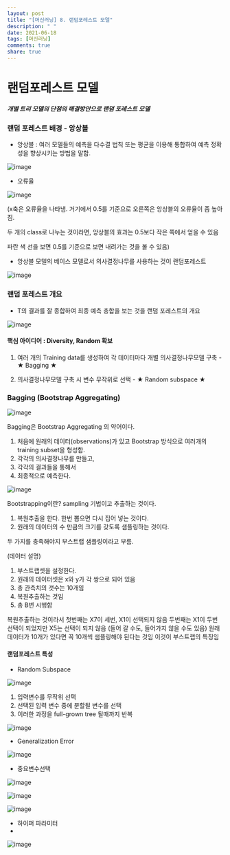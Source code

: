 ```yaml
---
layout: post
title: "[머신러닝] 8. 랜덤포레스트 모델"
description: " "
date: 2021-06-18
tags: [머신러닝]
comments: true
share: true
---
```


# 랜덤포레스트 모델

##### 개별 트리 모델의 단점의 해결방안으로 랜덤 포레스트 모델

### 랜덤 포레스트 배경 - 앙상블

- 앙상블 : 여러 모델들의 예측을 다수결 법칙 또는 평균을 이용해 통합하여 예측 정확성을 향상시키는 방법을 말함.

![image](https://user-images.githubusercontent.com/79880336/112155346-90273080-8c28-11eb-965a-703e478a9313.png)

- 오류율

![image](https://user-images.githubusercontent.com/79880336/112155488-b1881c80-8c28-11eb-8c74-1b9e153dd8e9.png)

(x축은 오류율을 나타냄. 거기에서 0.5를 기준으로 오른쪽은 앙상블의 오류율이 좀 높아 짐.

두 개의 class로 나누는 것이라면, 앙상블의 효과는 0.5보다 작은 쪽에서 얻을 수 있음

파란 색 선을 보면 0.5를 기준으로 보면 내려가는 것을 볼 수 있음)

- 앙상블 모델의 베이스 모델로서 의사결정나무를 사용하는 것이 랜덤포레스트

![image](https://user-images.githubusercontent.com/79880336/112155740-f0b66d80-8c28-11eb-9989-3fe7a89088b4.png)

### 랜덤 포레스트 개요

- T의 결과를 잘 종합하여 최종 예측 총합을 보는 것을 랜덤 포레스트의 개요

![image](https://user-images.githubusercontent.com/79880336/112155952-252a2980-8c29-11eb-8445-404449059ad6.png)

#### 핵심 아이디어 : Diversity, Random 확보

1. 여러 개의 Training data를 생성하여 각 데이터마다 개별 의사결정나무모델 구축 - ★ Bagging ★ 

2. 의사결정나무모델 구축 시 변수 무작위로 선택 - ★ Random subspace ★

### Bagging (Bootstrap Aggregating)

![image](https://user-images.githubusercontent.com/79880336/112156219-602c5d00-8c29-11eb-98e1-edb406fba039.png)

Bagging은 Bootstrap Aggregating 의 약어이다.

1. 처음에 원래의 데이터(observations)가 있고 Bootstrap 방식으로 여러개의 training subset을 형성함.
2. 각각의 의사결정나무를 만들고, 
3. 각각의 결과들을 통해서 
4. 최종적으로 예측한다. 

![image](https://user-images.githubusercontent.com/79880336/112156457-9b2e9080-8c29-11eb-958a-a1a5b3ad84b0.png)

Bootstrapping이란? sampling 기법이고 추출하는 것이다. 

1. 복원추출을 한다. 한번 뽑으면 다시 집어 넣는 것이다. 
2. 원래의 데이터의 수 만큼의 크기를 갖도록 샘플링하는 것이다. 

두 가지를 충족해야지 부스트랩 샘플링이라고 부름.  

(데이터 설명)
1. 부스트랩셋을 설정한다.
2. 원래의 데이터셋은 x와 y가 각 쌍으로 되어 있음
3. 총 관측치의 갯수는 10개임
4. 복원추출하는 것임
5. 총 B번 시행함

복원추출하는 것이라서 첫번째는 X7이 세번, X1이 선택되지 않음
두번째는 X1이 두번 선택이 되었지만 X5는 선택이 되지 않음 (들어 갈 수도, 들어가지 않을 수도 있음) 
원래 데이터가 10개가 있다면 꼭 10개씩 샘플링해야 된다는 것임
이것이 부스트랩의 특징임

#### 랜덤포레스트 특성

- Random Subspace

![image](https://user-images.githubusercontent.com/79880336/112489273-a4eafc00-8dc1-11eb-9fd8-5fff75596e28.png)

1. 입력변수를 무작위 선택
2. 선택된 입력 변수 중에 분할될 변수를 선택
3. 이러한 과정을 full-grown tree 될때까지 반복

![image](https://user-images.githubusercontent.com/79880336/112489413-c2b86100-8dc1-11eb-9245-7b23867918f7.png)

- Generalization Error 

![image](https://user-images.githubusercontent.com/79880336/112161180-37f32d00-8c2e-11eb-8281-edfcb136011d.png)

- 중요변수선택

![image](https://user-images.githubusercontent.com/79880336/112161469-87d1f400-8c2e-11eb-91c1-0b10aaafb281.png)

![image](https://user-images.githubusercontent.com/79880336/112489762-188d0900-8dc2-11eb-807d-aa8a64f63664.png)

![image](https://user-images.githubusercontent.com/79880336/112162116-19416600-8c2f-11eb-81e7-30f01eff8295.png)

- 하이퍼 파라미터
- 
![image](https://user-images.githubusercontent.com/79880336/112162930-ddf36700-8c2f-11eb-96b2-8cb54e6543c5.png)




